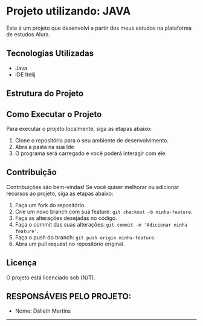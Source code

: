 
# Projeto utilizando: JAVA

Este é um projeto que desenvolvi a partir dos meus estudos na plataforma de estudos Alura.

## Tecnologias Utilizadas

- Java
- IDE Itelij

## Estrutura do Projeto

## Como Executar o Projeto

Para executar o projeto localmente, siga as etapas abaixo:

1. Clone o repositório para o seu ambiente de desenvolvimento.
2. Abra a pasta na sua Ide
3. O programa será carregado e você poderá interagir com ele.

## Contribuição

Contribuições são bem-vindas! Se você quiser melhorar ou adicionar recursos ao projeto, siga as etapas abaixo:

1. Faça um fork do repositório.
2. Crie um novo branch com sua feature: `git checkout -b minha-feature`.
3. Faça as alterações desejadas no código.
4. Faça o commit das suas alterações: `git commit -m 'Adicionar minha feature'`.
5. Faça o push do branch: `git push origin minha-feature`.
6. Abra um pull request no repositório original.

## Licença

O projeto está licenciado sob (N/T).

## RESPONSÁVEIS PELO PROJETO:

- Nome: Dálleth Martins

---

